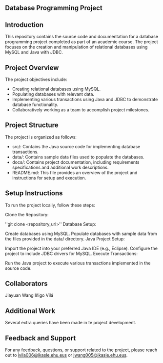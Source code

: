 ## Database Programming Project

## Introduction
This repository contains the source code and documentation for a database programming project completed as part of an academic course. The project focuses on the creation and manipulation of relational databases using MySQL and Java with JDBC.

## Project Overview
The project objectives include:

* Creating relational databases using MySQL.
* Populating databases with relevant data.
* Implementing various transactions using Java and JDBC to demonstrate database functionality.
* Collaboratively working as a team to accomplish project milestones.

## Project Structure
The project is organized as follows:

* src/: Contains the Java source code for implementing database transactions.
* data/: Contains sample data files used to populate the databases.
* docs/: Contains project documentation, including requirements specifications and additional work descriptions.
* README.md: This file provides an overview of the project and instructions for setup and execution.

## Setup Instructions
To run the project locally, follow these steps:

Clone the Repository:

''git clone <repository_url>''
Database Setup:

Create databases using MySQL.
Populate databases with sample data from the files provided in the data/ directory.
Java Project Setup:

Import the project into your preferred Java IDE (e.g., Eclipse).
Configure the project to include JDBC drivers for MySQL.
Execute Transactions:

Run the Java project to execute various transactions implemented in the source code.

## Collaborators
Jiayuan Wang
Iñigo Vilá

## Additional Work
Several extra queries have been made in te project development.

## Feedback and Support
For any feedback, questions, or support related to the project, please reach out to ivila006@ikasle.ehu.eus or jwang005@ikasle.ehu.eus.
